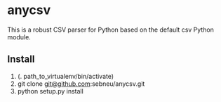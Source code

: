 # anycsv
This is a robust CSV parser for Python based on the default csv Python module.

## Install
1. (. path_to_virtualenv/bin/activate)
2. git clone git@github.com:sebneu/anycsv.git
3. python setup.py install
